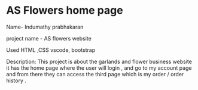 # AS Flowers home page
Name- Indumathy prabhakaran

project name - AS flowers website

Used HTML ,CSS 
vscode, bootstrap

Description:
This project is about the garlands and flower business website it has the home page where the user will login , and go to my account page and from there they can access the third page which is my order / order history .
